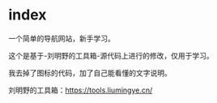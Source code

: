 # index
一个简单的导航网站，新手学习。

这个是基于-刘明野的工具箱-源代码上进行的修改，仅用于学习。

我去掉了图标的代码，加了自己能看懂的文字说明。

刘明野的工具箱：https://tools.liumingye.cn/
